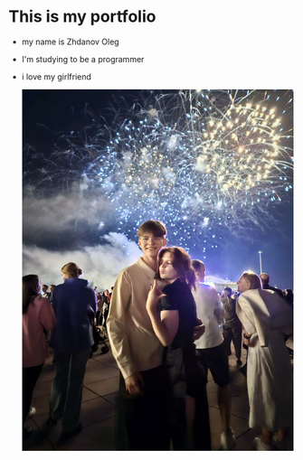 # This is my portfolio
* my name is Zhdanov Oleg

* I'm studying to be a programmer

* i love my girlfriend

  ![me and my girlfriend](https://github.com/zhdanol/Portfolio-0/blob/main/5350725405193134863.jpg)
